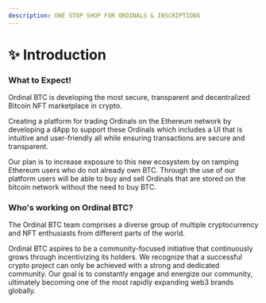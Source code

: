 ```yaml
---
description: ONE STOP SHOP FOR ORDINALS & INSCRIPTIONS
---
```


# ✨ Introduction

### What to Expect!

Ordinal BTC is developing the most secure, transparent and decentralized Bitcoin NFT marketplace in crypto.

Creating a platform for trading Ordinals on the Ethereum network by developing a dApp to support these Ordinals which includes a UI that is intuitive and user-friendly all while ensuring transactions are secure and transparent.

Our plan is to increase exposure to this new ecosystem by on ramping Ethereum users who do not already own BTC. Through the use of our platform users will be able to buy and sell Ordinals that are stored on the bitcoin network without the need to buy BTC.

### Who's working on Ordinal BTC?

The Ordinal BTC team comprises a diverse group of multiple cryptocurrency and NFT enthusiasts from different parts of the world.

Ordinal BTC aspires to be a community-focused initiative that continuously grows through incentivizing its holders. We recognize that a successful crypto project can only be achieved with a strong and dedicated community. Our goal is to constantly engage and energize our community, ultimately becoming one of the most rapidly expanding web3 brands globally.
